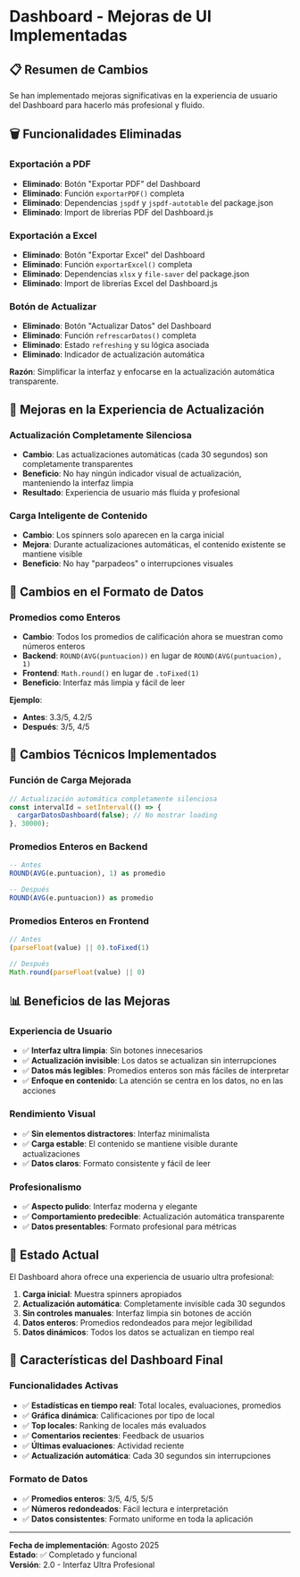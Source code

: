# Dashboard - Mejoras de UI Implementadas

## 📋 Resumen de Cambios

Se han implementado mejoras significativas en la experiencia de usuario del Dashboard para hacerlo más profesional y fluido.

## 🗑️ Funcionalidades Eliminadas

### Exportación a PDF
- **Eliminado**: Botón "Exportar PDF" del Dashboard
- **Eliminado**: Función `exportarPDF()` completa
- **Eliminado**: Dependencias `jspdf` y `jspdf-autotable` del package.json
- **Eliminado**: Import de librerías PDF del Dashboard.js

### Exportación a Excel
- **Eliminado**: Botón "Exportar Excel" del Dashboard
- **Eliminado**: Función `exportarExcel()` completa
- **Eliminado**: Dependencias `xlsx` y `file-saver` del package.json
- **Eliminado**: Import de librerías Excel del Dashboard.js

### Botón de Actualizar
- **Eliminado**: Botón "Actualizar Datos" del Dashboard
- **Eliminado**: Función `refrescarDatos()` completa
- **Eliminado**: Estado `refreshing` y su lógica asociada
- **Eliminado**: Indicador de actualización automática

**Razón**: Simplificar la interfaz y enfocarse en la actualización automática transparente.

## 🎨 Mejoras en la Experiencia de Actualización

### Actualización Completamente Silenciosa
- **Cambio**: Las actualizaciones automáticas (cada 30 segundos) son completamente transparentes
- **Beneficio**: No hay ningún indicador visual de actualización, manteniendo la interfaz limpia
- **Resultado**: Experiencia de usuario más fluida y profesional

### Carga Inteligente de Contenido
- **Cambio**: Los spinners solo aparecen en la carga inicial
- **Mejora**: Durante actualizaciones automáticas, el contenido existente se mantiene visible
- **Beneficio**: No hay "parpadeos" o interrupciones visuales

## 🔢 Cambios en el Formato de Datos

### Promedios como Enteros
- **Cambio**: Todos los promedios de calificación ahora se muestran como números enteros
- **Backend**: `ROUND(AVG(puntuacion))` en lugar de `ROUND(AVG(puntuacion), 1)`
- **Frontend**: `Math.round()` en lugar de `.toFixed(1)`
- **Beneficio**: Interfaz más limpia y fácil de leer

**Ejemplo**:
- **Antes**: 3.3/5, 4.2/5
- **Después**: 3/5, 4/5

## 🔧 Cambios Técnicos Implementados

### Función de Carga Mejorada
```javascript
// Actualización automática completamente silenciosa
const intervalId = setInterval(() => {
  cargarDatosDashboard(false); // No mostrar loading
}, 30000);
```

### Promedios Enteros en Backend
```sql
-- Antes
ROUND(AVG(e.puntuacion), 1) as promedio

-- Después
ROUND(AVG(e.puntuacion)) as promedio
```

### Promedios Enteros en Frontend
```javascript
// Antes
(parseFloat(value) || 0).toFixed(1)

// Después
Math.round(parseFloat(value) || 0)
```

## 📊 Beneficios de las Mejoras

### Experiencia de Usuario
- ✅ **Interfaz ultra limpia**: Sin botones innecesarios
- ✅ **Actualización invisible**: Los datos se actualizan sin interrupciones
- ✅ **Datos más legibles**: Promedios enteros son más fáciles de interpretar
- ✅ **Enfoque en contenido**: La atención se centra en los datos, no en las acciones

### Rendimiento Visual
- ✅ **Sin elementos distractores**: Interfaz minimalista
- ✅ **Carga estable**: El contenido se mantiene visible durante actualizaciones
- ✅ **Datos claros**: Formato consistente y fácil de leer

### Profesionalismo
- ✅ **Aspecto pulido**: Interfaz moderna y elegante
- ✅ **Comportamiento predecible**: Actualización automática transparente
- ✅ **Datos presentables**: Formato profesional para métricas

## 🚀 Estado Actual

El Dashboard ahora ofrece una experiencia de usuario ultra profesional:

1. **Carga inicial**: Muestra spinners apropiados
2. **Actualización automática**: Completamente invisible cada 30 segundos
3. **Sin controles manuales**: Interfaz limpia sin botones de acción
4. **Datos enteros**: Promedios redondeados para mejor legibilidad
5. **Datos dinámicos**: Todos los datos se actualizan en tiempo real

## 📝 Características del Dashboard Final

### Funcionalidades Activas
- ✅ **Estadísticas en tiempo real**: Total locales, evaluaciones, promedios
- ✅ **Gráfica dinámica**: Calificaciones por tipo de local
- ✅ **Top locales**: Ranking de locales más evaluados
- ✅ **Comentarios recientes**: Feedback de usuarios
- ✅ **Últimas evaluaciones**: Actividad reciente
- ✅ **Actualización automática**: Cada 30 segundos sin interrupciones

### Formato de Datos
- ✅ **Promedios enteros**: 3/5, 4/5, 5/5
- ✅ **Números redondeados**: Fácil lectura e interpretación
- ✅ **Datos consistentes**: Formato uniforme en toda la aplicación

---

**Fecha de implementación**: Agosto 2025  
**Estado**: ✅ Completado y funcional  
**Versión**: 2.0 - Interfaz Ultra Profesional 